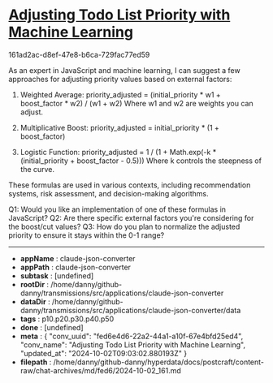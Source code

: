 # [Adjusting Todo List Priority with Machine Learning](https://claude.ai/chat/fed6e4d6-22a2-44a1-a10f-67e4bfd25ed4)

161ad2ac-d8ef-47e8-b6ca-729fac77ed59

 As an expert in JavaScript and machine learning, I can suggest a few approaches for adjusting priority values based on external factors:

1. Weighted Average:
   priority_adjusted = (initial_priority * w1 + boost_factor * w2) / (w1 + w2)
   Where w1 and w2 are weights you can adjust.

2. Multiplicative Boost:
   priority_adjusted = initial_priority * (1 + boost_factor)

3. Logistic Function:
   priority_adjusted = 1 / (1 + Math.exp(-k * (initial_priority + boost_factor - 0.5)))
   Where k controls the steepness of the curve.

These formulas are used in various contexts, including recommendation systems, risk assessment, and decision-making algorithms.

Q1: Would you like an implementation of one of these formulas in JavaScript?
Q2: Are there specific external factors you're considering for the boost/cut values?
Q3: How do you plan to normalize the adjusted priority to ensure it stays within the 0-1 range?

---

* **appName** : claude-json-converter
* **appPath** : claude-json-converter
* **subtask** : [undefined]
* **rootDir** : /home/danny/github-danny/transmissions/src/applications/claude-json-converter
* **dataDir** : /home/danny/github-danny/transmissions/src/applications/claude-json-converter/data
* **tags** : p10.p20.p30.p40.p50
* **done** : [undefined]
* **meta** : {
  "conv_uuid": "fed6e4d6-22a2-44a1-a10f-67e4bfd25ed4",
  "conv_name": "Adjusting Todo List Priority with Machine Learning",
  "updated_at": "2024-10-02T09:03:02.880193Z"
}
* **filepath** : /home/danny/github-danny/hyperdata/docs/postcraft/content-raw/chat-archives/md/fed6/2024-10-02_161.md